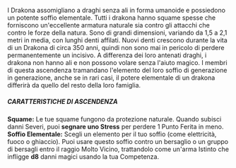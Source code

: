 I Drakona assomigliano a draghi senza ali in forma umanoide e possiedono un potente soffio elementale. Tutti i drakona hanno squame spesse che forniscono un'eccellente armatura naturale sia contro gli attacchi che contro le forze della natura. Sono di grandi dimensioni, variando da 1,5 a 2,1 metri in media, con lunghi denti affilati. Nuovi denti crescono durante la vita di un Drakona di circa 350 anni, quindi non sono mai in pericolo di perdere permanentemente un incisivo. A differenza dei loro antenati draghi, i drakona non hanno ali e non possono volare senza l'aiuto magico. I membri di questa ascendenza tramandano l'elemento del loro soffio di generazione in generazione, anche se in rari casi, il potere elementale di un drakona differirà da quello del resto della loro famiglia.

##### CARATTERISTICHE DI ASCENDENZA
**Squame:** Le tue squame fungono da protezione naturale. Quando subisci danni Severi, puoi **segnare uno Stress** per perdere 1 Punto Ferita in meno.  
**Soffio Elementale:** Scegli un elemento per il tuo soffio (come elettricità, fuoco o ghiaccio). Puoi usare questo soffio contro un bersaglio o un gruppo di bersagli entro il raggio Molto Vicino, trattandolo come un'arma Istinto che infligge **d8** danni magici usando la tua Competenza.